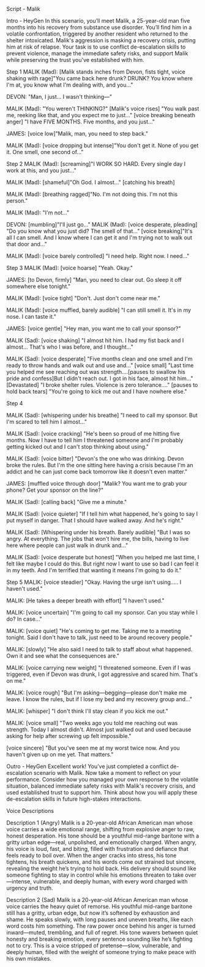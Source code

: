 Script - Malik

Intro - HeyGen
In this scenario, you’ll meet Malik, a 25-year-old man five months into his recovery from substance use disorder. You’ll find him in a volatile confrontation, 
triggered by another resident who returned to the shelter intoxicated. Malik's aggression is masking a recovery crisis, putting him at risk of relapse. 
Your task is to use conflict de-escalation skills to prevent violence, manage the immediate safety risks, and support Malik while preserving the trust you've established with him.

Step 1
MALIK (Mad): [Malik stands inches from Devon, fists tight, voice shaking with rage]"You came back here drunk? DRUNK? You know where I'm at, you know what I'm dealing with, and you..."

DEVON: "Man, I just... I wasn't thinking—"

MALIK (Mad): "You weren't THINKING?" [Malik's voice rises] "You walk past me, reeking like that, and you expect me to just..." [voice breaking beneath anger] "I have FIVE MONTHS. Five months, and you just..."

JAMES: [voice low]"Malik, man, you need to step back."

MALIK (Mad): [voice dropping but intense]"You don't get it. None of you get it. One smell, one second of..."

Step 2
MALIK (Mad): [screaming]"I WORK SO HARD. Every single day I work at this, and you just..."

MALIK (Mad): [shameful]"Oh God. I almost..." [catching his breath]

MALIK (Mad): [breathing ragged]"No. I'm not doing this. I'm not this person."

MALIK (Mad): "I'm not..."

DEVON: [mumbling]"I'll just go..."
MALIK (Mad): [voice desperate, pleading] "Do you know what you just did? The smell of that..." [voice breaking]"It's all I can smell. And I know where I can get it and I'm trying not to walk out that door and..."

MALIK (Mad): [voice barely controlled] "I need help. Right now. I need..."

Step 3
MALIK (Mad): [voice hoarse] "Yeah. Okay."

JAMES: [to Devon, firmly] "Man, you need to clear out. Go sleep it off somewhere else tonight."

MALIK (Mad): [voice tight] "Don't. Just don't come near me."

MALIK (Mad): [voice muffled, barely audible] "I can still smell it. It's in my nose. I can taste it."

JAMES: [voice gentle] "Hey man, you want me to call your sponsor?"

MALIK (Sad): [voice shaking] "I almost hit him. I had my fist back and I almost... That's who I was before, and I thought..."

MALIK (Sad): [voice desperate] "Five months clean and one smell and I'm ready to throw hands and walk out and use and..." 
[voice small] "Last time you helped me see reaching out was strength....[pauses to swallow his pride and confess]But I didn't reach out. 
I got in his face, almost hit him..." [Devastated] "I broke shelter rules. Violence is zero tolerance...." [pauses to hold back tears] "You're going to kick me out and I have nowhere else."

Step 4

MALIK (Sad): [whispering under his breathe] "I need to call my sponsor. But I'm scared to tell him I almost..."

MALIK (Sad): [voice cracking] "He's been so proud of me hitting five months. Now I have to tell him I threatened someone and I'm probably getting kicked out and I can't stop thinking about using."

MALIK (Sad): [voice bitter] "Devon's the one who was drinking. Devon broke the rules. But I'm the one sitting here having a crisis because I'm an addict and he can just come back tomorrow like it doesn't even matter."

JAMES: [muffled voice through door] "Malik? You want me to grab your phone? Get your sponsor on the line?"

MALIK (Sad): [calling back] "Give me a minute."

MALIK (Sad): [voice quieter] "If I tell him what happened, he's going to say I put myself in danger. That I should have walked away. And he's right."

MALIK (Sad): [Whispering under his breath. Barely audible] "But I was so angry. At everything. The jobs that won't hire me, the bills, having to live here where people can just walk in drunk and..."

MALIK (Sad): [voice desperate but honest] "When you helped me last time, I felt like maybe I could do this. But right now I want to use so bad I can feel it in my teeth. 
And I'm terrified that wanting it means I'm going to do it."

Step 5
MALIK: [voice steadier] "Okay. Having the urge isn't using..... I haven't used."

MALIK: [He takes a deeper breath with effort] "I haven't used."

MALIK: [voice uncertain] "I'm going to call my sponsor. Can you stay while I do? In case..."

MALIK: [voice quiet] "He's coming to get me. Taking me to a meeting tonight. Said I don't have to talk, just need to be around recovery people."

MALIK: [slowly] "He also said I need to talk to staff about what happened. Own it and see what the consequences are."

MALIK: [voice carrying new weight] "I threatened someone. Even if I was triggered, even if Devon was drunk, I got aggressive and scared him. That's on me."

MALIK: [voice rough] "But I'm asking—begging—please don't make me leave. I know the rules, but if I lose my bed and my recovery group and..."

MALIK: [whisper] "I don't think I'll stay clean if you kick me out."

MALIK: [voice small] "Two weeks ago you told me reaching out was strength. Today I almost didn't. Almost just walked out and used because asking for help after screwing up felt impossible."

[voice sincere] "But you've seen me at my worst twice now. And you haven't given up on me yet. That matters."



Outro - HeyGen
Excellent work! You’ve just completed a conflict de-escalation scenario with Malik. Now take a moment to reflect on your performance. 
Consider how you managed your own response to the volatile situation, balanced immediate safety risks with Malik's recovery crisis, and used established trust to support him. 
Think about how you will apply these de-escalation skills in future high-stakes interactions.


Voice Descriptions

Description 1 (Angry)
Malik is a 20-year-old African American man whose voice carries a wide emotional range, shifting from explosive anger to raw, honest desperation. 
His tone should be a youthful mid-range baritone with a gritty urban edge—real, unpolished, and emotionally charged. 
When angry, his voice is loud, fast, and biting, filled with frustration and defiance that feels ready to boil over. 
When the anger cracks into stress, his tone tightens, his breath quickens, and his words come out strained but sincere, revealing the weight he’s trying to hold back. 
His delivery should sound like someone fighting to stay in control while his emotions threaten to take over—intense, vulnerable, and deeply human, with every word charged with urgency and truth.

Description 2 (Sad)
Malik is a 20-year-old African American man whose voice carries the heavy quiet of remorse. His youthful mid-range baritone still has a gritty, urban edge, but now it’s softened by exhaustion and shame. 
He speaks slowly, with long pauses and uneven breaths, like each word costs him something. The raw power once behind his anger is turned inward—muted, trembling, and full of regret. 
His tone wavers between quiet honesty and breaking emotion, every sentence sounding like he’s fighting not to cry. 
This is a voice stripped of pretense—slow, vulnerable, and deeply human, filled with the weight of someone trying to make peace with his own mistakes.


